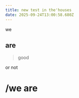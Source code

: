 ```yaml
---
title: new test in the'houses
date: 2025-09-24T13:00:58.680Z
---
```


we

## are

> good

or not

# /we are

